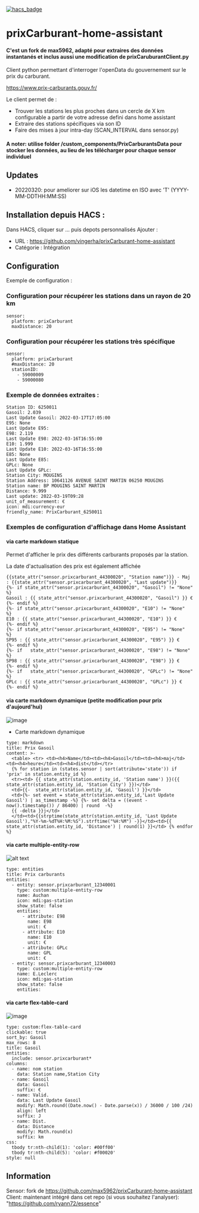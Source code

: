 [![hacs_badge](https://img.shields.io/badge/HACS-Default-orange.svg)](https://github.com/custom-components/hacs)

# prixCarburant-home-assistant
<h4> C'est un fork de max5962, adapté pour extraires des données instantanés et inclus aussi une modification de prixCaruburantClient.py </h4>

Client python permettant d'interroger l'openData du gouvernement sur le prix du carburant.

https://www.prix-carburants.gouv.fr/

Le client permet de :
 - Trouver les stations les plus proches dans un cercle de X km configurable a partir de votre adresse defini dans home assistant
 - Extraire des stations spécifiques via son ID
 - Faire des mises à jour intra-day (SCAN_INTERVAL dans sensor.py)

<h4> A noter: utilise folder /custom_components/PrixCarburantsData pour stocker les données, au lieu de les télécharger pour chaque sensor individuel </h4>

## Updates
- 20220320: pour ameliorer sur iOS les datetime en ISO avec 'T' (YYYY-MM-DDTHH:MM:SS)

## Installation depuis HACS :

Dans HACS, cliquer sur ... puis depots personnalisés
Ajouter :
- URL : https://github.com/vingerha/prixCarburant-home-assistant
- Catégorie : Intégration

## Configuration
Exemple de configuration :

### Configuration pour récupérer les stations dans un rayon de 20 km
```
sensor:
  platform: prixCarburant
  maxDistance: 20
```

### Configuration pour récupérer les stations très spécifique   
```
sensor:
  platform: prixCarburant
  #maxDistance: 20
  stationID:
    - 59000009
    - 59000080
```

### Exemple de données extraites :
```
Station ID: 6250011
Gasoil: 2.039
Last Update Gasoil: 2022-03-17T17:05:00
E95: None
Last Update E95: 
E98: 2.119
Last Update E98: 2022-03-16T16:55:00
E10: 1.999
Last Update E10: 2022-03-16T16:55:00
E85: None
Last Update E85: 
GPLc: None
Last Update GPLc: 
Station City: MOUGINS
Station Address: 10641126 AVENUE SAINT MARTIN 06250 MOUGINS
Station name: BP MOUGINS SAINT MARTIN
Distance: 9.999
Last update: 2022-03-19T09:28
unit_of_measurement: €
icon: mdi:currency-eur
friendly_name: PrixCarburant_6250011
```
### Exemples de configuration d'affichage dans Home Assistant

#### via carte markdown statique

Permet d'afficher le prix des différents carburants proposés par la station.

La date d'actualisation des prix est également affichée
```
{{state_attr("sensor.prixcarburant_44300020", "Station name")}} - Maj : {{state_attr("sensor.prixcarburant_44300020", "Last update")}}
{%- if state_attr("sensor.prixcarburant_44300020", "Gasoil") != "None"  %}
Gasoil : {{ state_attr("sensor.prixcarburant_44300020", "Gasoil") }} €
{%- endif %}
{%- if state_attr("sensor.prixcarburant_44300020", "E10") != "None"  %}
E10 : {{ state_attr("sensor.prixcarburant_44300020", "E10") }} €
{%- endif %}
{%- if state_attr("sensor.prixcarburant_44300020", "E95") != "None"  %}
SP95 : {{ state_attr("sensor.prixcarburant_44300020", "E95") }} €
{%- endif %}
{%- if   state_attr("sensor.prixcarburant_44300020", "E98") != "None"  %}
SP98 : {{ state_attr("sensor.prixcarburant_44300020", "E98") }} €
{%- endif %}
{%- if   state_attr("sensor.prixcarburant_44300020", "GPLc") != "None"  %}
GPLc : {{ state_attr("sensor.prixcarburant_44300020", "GPLc") }} €
{%- endif %}
```

#### via carte markdown dynamique (petite modification pour prix d'aujourd'hui)

![image](https://user-images.githubusercontent.com/44190435/159115045-7e02a1ad-6396-4f1f-b453-8ac1715c7578.png)

* Carte markdown dynamique
```
type: markdown
title: Prix Gasoil
content: >-
  <table> <tr> <td><h4>Name</td><td><h4>Gasoil</td><td><h4>maj</td><td><h4>heure</td><td><h4>dist</td></tr> 
  {% for station in (states.sensor | sort(attribute='state')) if 'prix' in station.entity_id %} 
  <tr><td> {{ state_attr(station.entity_id, 'Station name') }}({{ state_attr(station.entity_id, 'Station City') }})</td>
  <td>{{-  state_attr(station.entity_id, 'Gasoil') }}</td>
  <td>{%- set event = state_attr(station.entity_id,'Last Update Gasoil') | as_timestamp -%} {%- set delta = ((event - now().timestamp()) / 86400) | round  -%}
  {{ -delta }}j</td>
  </td><td>{{strptime(state_attr(station.entity_id, 'Last Update Gasoil'),"%Y-%m-%dT%H:%M:%S").strftime("%H:%M") -}}</td><td>{{ state_attr(station.entity_id, 'Distance') | round(1) }}</td> {% endfor %}
```

#### via carte multiple-entity-row

![alt text](https://forum.hacf.fr/uploads/default/original/2X/5/5bcb6d091aa764431ddb271c3087c7544013c599.png)

```
type: entities
title: Prix carburants
entities:
  - entity: sensor.prixcarburant_12340001
    type: custom:multiple-entity-row
    name: Auchan
    icon: mdi:gas-station
    show_state: false
    entities:
      - attribute: E98
        name: E98
        unit: €
      - attribute: E10
        name: E10
        unit: €
      - attribute: GPLc
        name: GPL
        unit: €
  - entity: sensor.prixcarburant_12340003
    type: custom:multiple-entity-row
    name: E.Leclerc
    icon: mdi:gas-station
    show_state: false
    entities:
```
#### via carte flex-table-card

![image](https://user-images.githubusercontent.com/44190435/159131530-d8089e78-bd5c-45a8-9b0b-9c32b1ae32a2.png)


```
type: custom:flex-table-card
clickable: true
sort_by: Gasoil
max_rows: 8
title: Gasoil
entities:
  include: sensor.prixcarburant*
columns:
  - name: nom station
    data: Station name,Station City
  - name: Gasoil
    data: Gasoil
    suffix: €
  - name: Valid.
    data: Last Update Gasoil
    modify: Math.round((Date.now() - Date.parse(x)) / 36000 / 100 /24)
    align: left
    suffix: J
  - name: Dist.
    data: Distance
    modify: Math.round(x)
    suffix: km
css:
  tbody tr:nth-child(1): 'color: #00ff00'
  tbody tr:nth-child(5): 'color: #f00020'
style: null
```

## Information
Sensor: fork de https://github.com/max5962/prixCarburant-home-assistant
Client: maintenant intégré dans cet repo (si vous souhaitez l'analyser): "https://github.com/ryann72/essence"

